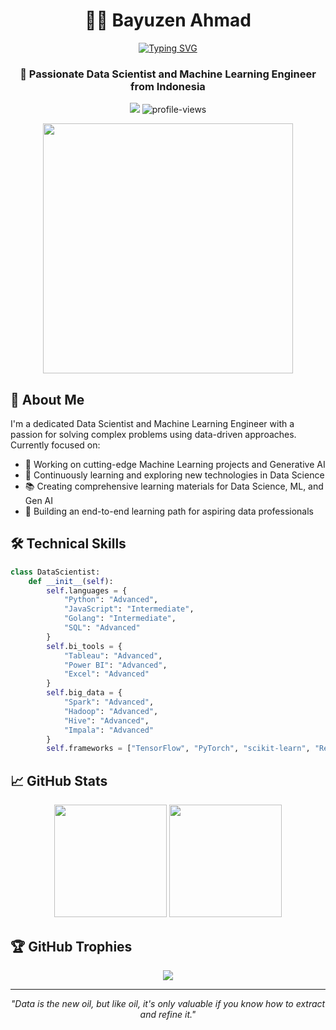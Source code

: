 <div align="center">
  
# 👨‍💻 Bayuzen Ahmad

[![Typing SVG](https://readme-typing-svg.herokuapp.com?font=Fira+Code&pause=1000&width=435&lines=Data+Scientist;Machine+Learning+Engineer;AI+Enthusiast)](https://git.io/typing-svg)

### 🚀 Passionate Data Scientist and Machine Learning Engineer from Indonesia

<p>
  <a href="https://www.linkedin.com/in/bayuzenahmad/"><img src="https://img.shields.io/badge/LinkedIn-0077B5?style=for-the-badge&logo=linkedin&logoColor=white"/></a>
  <img src="https://komarev.com/ghpvc/?username=bayuzen19&label=Profile%20views&color=0e75b6&style=flat" alt="profile-views"/>
</p>

<img src="https://assets-global.website-files.com/5c19100c2b50073e6ee69da1/60d35967a853a1b14851703b_All%20the%20data%20(1).gif" width="400px"/>

</div>

## 🎯 About Me

I'm a dedicated Data Scientist and Machine Learning Engineer with a passion for solving complex problems using data-driven approaches. Currently focused on:

- 🔭 Working on cutting-edge Machine Learning projects and Generative AI
- 🌱 Continuously learning and exploring new technologies in Data Science
- 📚 Creating comprehensive learning materials for Data Science, ML, and Gen AI
- 🤝 Building an end-to-end learning path for aspiring data professionals

## 🛠️ Technical Skills

```python
class DataScientist:
    def __init__(self):
        self.languages = {
            "Python": "Advanced",
            "JavaScript": "Intermediate",
            "Golang": "Intermediate",
            "SQL": "Advanced"
        }
        self.bi_tools = {
            "Tableau": "Advanced",
            "Power BI": "Advanced",
            "Excel": "Advanced"
        }
        self.big_data = {
            "Spark": "Advanced",
            "Hadoop": "Advanced",
            "Hive": "Advanced",
            "Impala": "Advanced"
        }
        self.frameworks = ["TensorFlow", "PyTorch", "scikit-learn", "React"]
```

## 📈 GitHub Stats

<div align="center">
  <img height="180em" src="https://github-readme-stats.vercel.app/api?username=bayuzen19&show_icons=true&theme=radical"/>
  <img height="180em" src="https://github-readme-streak-stats.herokuapp.com/?user=bayuzen19&theme=radical"/>
</div>

## 🏆 GitHub Trophies
<div align="center">
  <img src="https://github-profile-trophy.vercel.app/?username=bayuzen19&theme=radical&row=1&column=6"/>
</div>

---

<div align="center">
  <i>"Data is the new oil, but like oil, it's only valuable if you know how to extract and refine it."</i>
</div>
